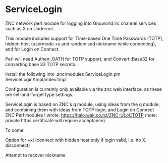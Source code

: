 # ServiceLogin
ZNC network perl module for logging into Gnuworld irc channel services such as X on Undernet.

This module includes support for Time-based One Time Passwords (TOTP), hidden host (usermode +x and randomised nickname while connecting), and for Login on Connect.

Perl will need Authen::OATH for TOTP support, and Convert::Base32 for converting base 32 TOTP secrets.

Install the following into .znc/modules
ServiceLogin.pm
ServiceLogin/tmpl/index.tmpl

Configuration is currently only available via the znc web interface, as these are set-and-forget type settings. 


ServiceLogin is based on ZNC's q module, using ideas from the q module, and combining them with ideas from TOTP login, and Login on Connect ZNC Perl modules I wrote: https://halo.wak.co.nz/ZNC-ULoCTOTP (note: private https certificate will require acceptance).


To come:

Option for +x! (connect with hidden host only if login valid, i.e. no X, disconnect)

Attempt to recover nickname
